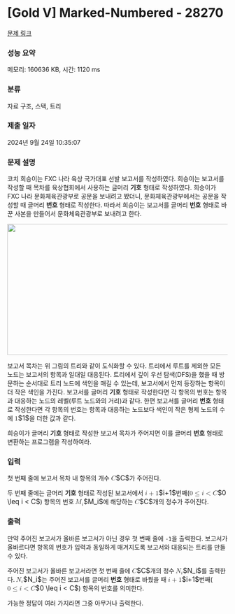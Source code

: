 # [Gold V] Marked-Numbered - 28270 

[문제 링크](https://www.acmicpc.net/problem/28270) 

### 성능 요약

메모리: 160636 KB, 시간: 1120 ms

### 분류

자료 구조, 스택, 트리

### 제출 일자

2024년 9월 24일 10:35:07

### 문제 설명

<p>코치 희승이는 FXC 나라 육상 국가대표 선발 보고서를 작성하였다. 희승이는 보고서를 작성할 때 목차를 육상협회에서 사용하는 글머리 <strong>기호</strong> 형태로 작성하였다. 희승이가 FXC 나라 문화체육관광부로 공문을 보내려고 봤더니, 문화체육관광부에서는 공문을 작성할 때 글머리 <strong>번호</strong> 형태로 작성한다. 따라서 희승이는 보고서를 글머리 <strong>번호</strong> 형태로 바꾼 사본을 만들어서 문화체육관광부로 보내려고 한다.</p>

<p style="text-align: center;"><img alt="" src="https://upload.acmicpc.net/616b710a-fdc0-4bce-bd7d-13d77aa4e1d9/-/preview/" style="width: 1006px; height: 300px;"></p>

<p>보고서 목차는 위 그림의 트리와 같이 도식화할 수 있다. 트리에서 루트를 제외한 모든 노드는 보고서의 항목과 일대일 대응된다. 트리에서 깊이 우선 탐색(DFS)을 했을 때 방문하는 순서대로 트리 노드에 색인을 매길 수 있는데, 보고서에서 먼저 등장하는 항목이 더 작은 색인을 가진다. 보고서를 글머리 <strong>기호</strong> 형태로 작성한다면 각 항목의 번호는 항목과 대응하는 노드의 레벨(루트 노드와의 거리)과 같다. 한편 보고서를 글머리 <strong>번호</strong> 형태로 작성한다면 각 항목의 번호는 항목과 대응하는 노드보다 색인이 작은 형제 노드의 수에 <mjx-container class="MathJax" jax="CHTML" style="font-size: 109%; position: relative;"><mjx-math class="MJX-TEX" aria-hidden="true"><mjx-mn class="mjx-n"><mjx-c class="mjx-c31"></mjx-c></mjx-mn></mjx-math><mjx-assistive-mml unselectable="on" display="inline"><math xmlns="http://www.w3.org/1998/Math/MathML"><mn>1</mn></math></mjx-assistive-mml><span aria-hidden="true" class="no-mathjax mjx-copytext">$1$</span></mjx-container>을 더한 값과 같다.</p>

<p>희승이가 글머리 <strong>기호</strong> 형태로 작성한 보고서 목차가 주어지면 이를 글머리 <strong>번호</strong> 형태로 변환하는 프로그램을 작성하여라.</p>

### 입력 

 <p>첫 번째 줄에 보고서 목차 내 항목의 개수 <mjx-container class="MathJax" jax="CHTML" style="font-size: 109%; position: relative;"><mjx-math class="MJX-TEX" aria-hidden="true"><mjx-mi class="mjx-i"><mjx-c class="mjx-c1D436 TEX-I"></mjx-c></mjx-mi></mjx-math><mjx-assistive-mml unselectable="on" display="inline"><math xmlns="http://www.w3.org/1998/Math/MathML"><mi>C</mi></math></mjx-assistive-mml><span aria-hidden="true" class="no-mathjax mjx-copytext">$C$</span></mjx-container>가 주어진다.</p>

<p>두 번째 줄에는 글머리 <strong>기호</strong> 형태로 작성된 보고서에서 <mjx-container class="MathJax" jax="CHTML" style="font-size: 109%; position: relative;"><mjx-math class="MJX-TEX" aria-hidden="true"><mjx-mi class="mjx-i"><mjx-c class="mjx-c1D456 TEX-I"></mjx-c></mjx-mi><mjx-mo class="mjx-n" space="3"><mjx-c class="mjx-c2B"></mjx-c></mjx-mo><mjx-mn class="mjx-n" space="3"><mjx-c class="mjx-c31"></mjx-c></mjx-mn></mjx-math><mjx-assistive-mml unselectable="on" display="inline"><math xmlns="http://www.w3.org/1998/Math/MathML"><mi>i</mi><mo>+</mo><mn>1</mn></math></mjx-assistive-mml><span aria-hidden="true" class="no-mathjax mjx-copytext">$i+1$</span></mjx-container>번째(<mjx-container class="MathJax" jax="CHTML" style="font-size: 109%; position: relative;"><mjx-math class="MJX-TEX" aria-hidden="true"><mjx-mn class="mjx-n"><mjx-c class="mjx-c30"></mjx-c></mjx-mn><mjx-mo class="mjx-n" space="4"><mjx-c class="mjx-c2264"></mjx-c></mjx-mo><mjx-mi class="mjx-i" space="4"><mjx-c class="mjx-c1D456 TEX-I"></mjx-c></mjx-mi><mjx-mo class="mjx-n" space="4"><mjx-c class="mjx-c3C"></mjx-c></mjx-mo><mjx-mi class="mjx-i" space="4"><mjx-c class="mjx-c1D436 TEX-I"></mjx-c></mjx-mi></mjx-math><mjx-assistive-mml unselectable="on" display="inline"><math xmlns="http://www.w3.org/1998/Math/MathML"><mn>0</mn><mo>≤</mo><mi>i</mi><mo><</mo><mi>C</mi></math></mjx-assistive-mml><span aria-hidden="true" class="no-mathjax mjx-copytext">$0 \leq i < C$</span></mjx-container>) 항목의 번호 <mjx-container class="MathJax" jax="CHTML" style="font-size: 109%; position: relative;"><mjx-math class="MJX-TEX" aria-hidden="true"><mjx-msub><mjx-mi class="mjx-i"><mjx-c class="mjx-c1D440 TEX-I"></mjx-c></mjx-mi><mjx-script style="vertical-align: -0.15em; margin-left: -0.081em;"><mjx-mi class="mjx-i" size="s"><mjx-c class="mjx-c1D456 TEX-I"></mjx-c></mjx-mi></mjx-script></mjx-msub></mjx-math><mjx-assistive-mml unselectable="on" display="inline"><math xmlns="http://www.w3.org/1998/Math/MathML"><msub><mi>M</mi><mi>i</mi></msub></math></mjx-assistive-mml><span aria-hidden="true" class="no-mathjax mjx-copytext">$M_i$</span></mjx-container>에 해당하는 <mjx-container class="MathJax" jax="CHTML" style="font-size: 109%; position: relative;"><mjx-math class="MJX-TEX" aria-hidden="true"><mjx-mi class="mjx-i"><mjx-c class="mjx-c1D436 TEX-I"></mjx-c></mjx-mi></mjx-math><mjx-assistive-mml unselectable="on" display="inline"><math xmlns="http://www.w3.org/1998/Math/MathML"><mi>C</mi></math></mjx-assistive-mml><span aria-hidden="true" class="no-mathjax mjx-copytext">$C$</span></mjx-container>개의 정수가 주어진다.</p>

### 출력 

 <p>만약 주어진 보고서가 올바른 보고서가 아닌 경우 첫 번째 줄에 <code>-1</code>을 출력한다. 보고서가 올바르다면 항목의 번호가 입력과 동일하게 매겨지도록 보고서와 대응되는 트리를 만들 수 있다.</p>

<p>주어진 보고서가 올바른 보고서라면 첫 번째 줄에 <mjx-container class="MathJax" jax="CHTML" style="font-size: 109%; position: relative;"><mjx-math class="MJX-TEX" aria-hidden="true"><mjx-mi class="mjx-i"><mjx-c class="mjx-c1D436 TEX-I"></mjx-c></mjx-mi></mjx-math><mjx-assistive-mml unselectable="on" display="inline"><math xmlns="http://www.w3.org/1998/Math/MathML"><mi>C</mi></math></mjx-assistive-mml><span aria-hidden="true" class="no-mathjax mjx-copytext">$C$</span></mjx-container>개의 정수 <mjx-container class="MathJax" jax="CHTML" style="font-size: 109%; position: relative;"><mjx-math class="MJX-TEX" aria-hidden="true"><mjx-msub><mjx-mi class="mjx-i"><mjx-c class="mjx-c1D441 TEX-I"></mjx-c></mjx-mi><mjx-script style="vertical-align: -0.15em; margin-left: -0.085em;"><mjx-mi class="mjx-i" size="s"><mjx-c class="mjx-c1D456 TEX-I"></mjx-c></mjx-mi></mjx-script></mjx-msub></mjx-math><mjx-assistive-mml unselectable="on" display="inline"><math xmlns="http://www.w3.org/1998/Math/MathML"><msub><mi>N</mi><mi>i</mi></msub></math></mjx-assistive-mml><span aria-hidden="true" class="no-mathjax mjx-copytext">$N_i$</span></mjx-container>를 출력한다. <mjx-container class="MathJax" jax="CHTML" style="font-size: 109%; position: relative;"><mjx-math class="MJX-TEX" aria-hidden="true"><mjx-msub><mjx-mi class="mjx-i"><mjx-c class="mjx-c1D441 TEX-I"></mjx-c></mjx-mi><mjx-script style="vertical-align: -0.15em; margin-left: -0.085em;"><mjx-mi class="mjx-i" size="s"><mjx-c class="mjx-c1D456 TEX-I"></mjx-c></mjx-mi></mjx-script></mjx-msub></mjx-math><mjx-assistive-mml unselectable="on" display="inline"><math xmlns="http://www.w3.org/1998/Math/MathML"><msub><mi>N</mi><mi>i</mi></msub></math></mjx-assistive-mml><span aria-hidden="true" class="no-mathjax mjx-copytext">$N_i$</span></mjx-container>는 주어진 보고서를 글머리 <strong>번호</strong> 형태로 바꿨을 때 <mjx-container class="MathJax" jax="CHTML" style="font-size: 109%; position: relative;"><mjx-math class="MJX-TEX" aria-hidden="true"><mjx-mi class="mjx-i"><mjx-c class="mjx-c1D456 TEX-I"></mjx-c></mjx-mi><mjx-mo class="mjx-n" space="3"><mjx-c class="mjx-c2B"></mjx-c></mjx-mo><mjx-mn class="mjx-n" space="3"><mjx-c class="mjx-c31"></mjx-c></mjx-mn></mjx-math><mjx-assistive-mml unselectable="on" display="inline"><math xmlns="http://www.w3.org/1998/Math/MathML"><mi>i</mi><mo>+</mo><mn>1</mn></math></mjx-assistive-mml><span aria-hidden="true" class="no-mathjax mjx-copytext">$i+1$</span></mjx-container>번째(<mjx-container class="MathJax" jax="CHTML" style="font-size: 109%; position: relative;"><mjx-math class="MJX-TEX" aria-hidden="true"><mjx-mn class="mjx-n"><mjx-c class="mjx-c30"></mjx-c></mjx-mn><mjx-mo class="mjx-n" space="4"><mjx-c class="mjx-c2264"></mjx-c></mjx-mo><mjx-mi class="mjx-i" space="4"><mjx-c class="mjx-c1D456 TEX-I"></mjx-c></mjx-mi><mjx-mo class="mjx-n" space="4"><mjx-c class="mjx-c3C"></mjx-c></mjx-mo><mjx-mi class="mjx-i" space="4"><mjx-c class="mjx-c1D436 TEX-I"></mjx-c></mjx-mi></mjx-math><mjx-assistive-mml unselectable="on" display="inline"><math xmlns="http://www.w3.org/1998/Math/MathML"><mn>0</mn><mo>≤</mo><mi>i</mi><mo><</mo><mi>C</mi></math></mjx-assistive-mml><span aria-hidden="true" class="no-mathjax mjx-copytext">$0 \leq i < C$</span></mjx-container>) 항목의 번호를 의미한다.</p>

<p>가능한 정답이 여러 가지라면 그중 아무거나 출력한다.</p>

